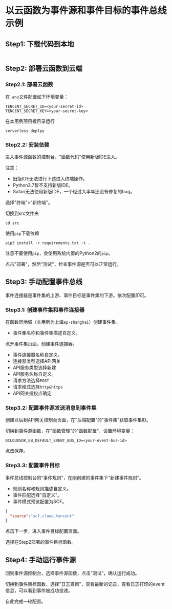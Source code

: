 # 以云函数为事件源和事件目标的事件总线示例

## Step1: 下载代码到本地

```shell
```

## Step2: 部署云函数到云端

### Step2.1: 部署云函数

在`.env`文件配置如下环境变量：

```
TENCENT_SECRET_ID=<your-secret-id>
TENCENT_SECRET_KEY=<your-secret-key>
```

在本用例项目根目录运行

```shell
serverless deplpy
```

### Step2.2: 安装依赖

进入事件源函数的控制台，"函数代码"使用新版IDE进入。

注意：
- 旧版IDE无法进行下述进入终端操作。
- Python3.7暂不支持新版IDE。
- Safari无法使用新版IDE，一个经过大半年还没有修复的bug。

选择"终端">"新终端"。

切换到src文件夹

```shell
cd src
```

使用`pip`下载依赖
```shell
pip3 install -r requirements.txt -t .
```

注意不要使用`pip`，会使用系统内置的Python2的`pip`。

点击"部署"，然后"测试"，检查事件源是否可以正常运行。


## Step3: 手动配置事件总线

事件连接器是事件集的上游、事件目标是事件集的下游。依次配置即可。

### Step3.1: 创建事件集和事件连接器

在函数同地域（本用例为上海`ap-shanghai`）创建事件集。
- 事件集名称和事件集描述自定义。

点开事件集页面，创建事件连接器。
- 事件连接器名称自定义。
- 连接器类型选择API网关
- API服务类型选择新建
- API服务名称自定义。
- 请求方法选择`POST`
- 请求格式选择`http&https`
- API网关授权点确定

### Step3.2: 配置事件源发送消息到事件集

创建以后到API网关控制台页面，在"后端配置"的"事件集"获取事件集ID。 

切换到事件源函数，在"函数管理"的"函数配置"，设置环境变量：

```
QCLOUDSDK_EB_DEFAULT_EVENT_BUS_ID=<your-event-bus-id>
```

点击保存。

### Step3.3: 配置事件目标

事件总线控制台的"事件规则"，在刚创建的事件集下"新建事件规则"。
- 规则名称和规则描述自定义。
- 事件匹配选择"自定义"。
- 事件模式预览配置为SCF。

```json
{
  "source":"scf.cloud.tencent"
}
```

点击下一步，进入事件目标配置页面。

选择在Step2部署的事件目标函数。

## Step4: 手动运行事件源

回到事件源控制台，选择事件源函数，点击"测试"，确认运行成功。

切换到事件目标函数，选择"日志查询"，查看最新的记录，查看日志打印的event信息，可以看到事件被成功投递。

自此完成一轮配置。

